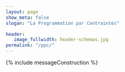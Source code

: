 ```yaml
---
layout: page
show_meta: false
slogan: "La Programmation par Contraintes"

header:
   image_fullwidth: header-schemas.jpg
permalink: "/ppc/"
---
```


{% include messageConstruction %}
